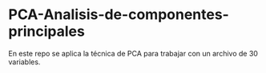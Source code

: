 # PCA-Analisis-de-componentes-principales
En este repo se aplica la técnica de PCA para trabajar con un archivo de 30 variables.
